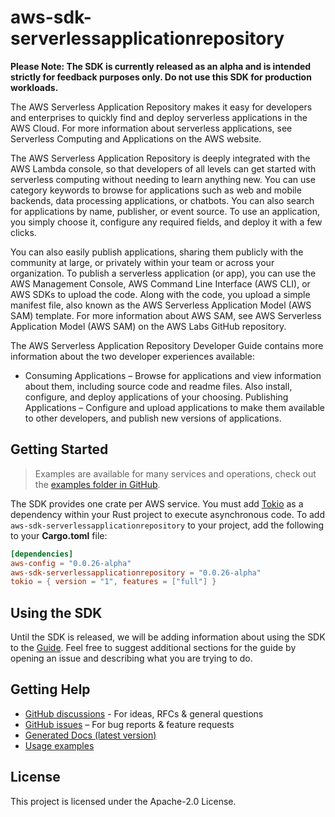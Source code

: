 # aws-sdk-serverlessapplicationrepository

**Please Note: The SDK is currently released as an alpha and is intended strictly for
feedback purposes only. Do not use this SDK for production workloads.**

The AWS Serverless Application Repository makes it easy for developers and enterprises to quickly find and deploy serverless applications in the AWS Cloud. For more information about serverless applications, see Serverless Computing and Applications on the AWS website.

The AWS Serverless Application Repository is deeply integrated with the AWS Lambda console, so that developers of all levels can get started with serverless computing without needing to learn anything new. You can use category keywords to browse for applications such as web and mobile backends, data processing applications, or chatbots. You can also search for applications by name, publisher, or event source. To use an application, you simply choose it, configure any required fields, and deploy it with a few clicks.

You can also easily publish applications, sharing them publicly with the community at large, or privately within your team or across your organization. To publish a serverless application (or app), you can use the AWS Management Console, AWS Command Line Interface (AWS CLI), or AWS SDKs to upload the code. Along with the code, you upload a simple manifest file, also known as the AWS Serverless Application Model (AWS SAM) template. For more information about AWS SAM, see AWS Serverless Application Model (AWS SAM) on the AWS Labs GitHub repository.

The AWS Serverless Application Repository Developer Guide contains more information about the two developer experiences available:
  - Consuming Applications – Browse for applications and view information about them, including source code and readme files. Also install, configure, and deploy applications of your choosing. Publishing Applications – Configure and upload applications to make them available to other developers, and publish new versions of applications.

## Getting Started

> Examples are available for many services and operations, check out the
> [examples folder in GitHub](https://github.com/awslabs/aws-sdk-rust/tree/main/examples).

The SDK provides one crate per AWS service. You must add [Tokio](https://crates.io/crates/tokio)
as a dependency within your Rust project to execute asynchronous code. To add `aws-sdk-serverlessapplicationrepository` to
your project, add the following to your **Cargo.toml** file:

```toml
[dependencies]
aws-config = "0.0.26-alpha"
aws-sdk-serverlessapplicationrepository = "0.0.26-alpha"
tokio = { version = "1", features = ["full"] }
```

## Using the SDK

Until the SDK is released, we will be adding information about using the SDK to the
[Guide](https://github.com/awslabs/aws-sdk-rust/blob/main/Guide.md). Feel free to suggest
additional sections for the guide by opening an issue and describing what you are trying to do.

## Getting Help

* [GitHub discussions](https://github.com/awslabs/aws-sdk-rust/discussions) - For ideas, RFCs & general questions
* [GitHub issues](https://github.com/awslabs/aws-sdk-rust/issues/new/choose) – For bug reports & feature requests
* [Generated Docs (latest version)](https://awslabs.github.io/aws-sdk-rust/)
* [Usage examples](https://github.com/awslabs/aws-sdk-rust/tree/main/examples)

## License

This project is licensed under the Apache-2.0 License.

